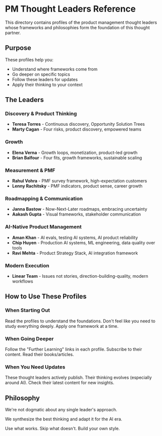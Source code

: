 # PM Thought Leaders Reference

This directory contains profiles of the product management thought leaders whose frameworks and philosophies form the foundation of this thought partner.

## Purpose

These profiles help you:
- Understand where frameworks come from
- Go deeper on specific topics
- Follow these leaders for updates
- Apply their thinking to your context

## The Leaders

### Discovery & Product Thinking
- **Teresa Torres** - Continuous discovery, Opportunity Solution Trees
- **Marty Cagan** - Four risks, product discovery, empowered teams

### Growth
- **Elena Verna** - Growth loops, monetization, product-led growth
- **Brian Balfour** - Four fits, growth frameworks, sustainable scaling

### Measurement & PMF
- **Rahul Vohra** - PMF survey framework, high-expectation customers
- **Lenny Rachitsky** - PMF indicators, product sense, career growth

### Roadmapping & Communication
- **Janna Bastow** - Now-Next-Later roadmaps, embracing uncertainty
- **Aakash Gupta** - Visual frameworks, stakeholder communication

### AI-Native Product Management
- **Aman Khan** - AI evals, testing AI systems, AI product reliability
- **Chip Huyen** - Production AI systems, ML engineering, data quality over tools
- **Ravi Mehta** - Product Strategy Stack, AI integration framework

### Modern Execution
- **Linear Team** - Issues not stories, direction-building-quality, modern workflows

## How to Use These Profiles

### When Starting Out
Read the profiles to understand the foundations.
Don't feel like you need to study everything deeply.
Apply one framework at a time.

### When Going Deeper
Follow the "Further Learning" links in each profile.
Subscribe to their content.
Read their books/articles.

### When You Need Updates
These thought leaders actively publish.
Their thinking evolves (especially around AI).
Check their latest content for new insights.

## Philosophy

We're not dogmatic about any single leader's approach.

We synthesize the best thinking and adapt it for the AI era.

Use what works. Skip what doesn't. Build your own style.
